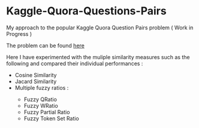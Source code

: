 # Kaggle-Quora-Questions-Pairs
My approach to the popular Kaggle Quora Question Pairs problem ( Work in Progress )

The problem can be found <a href ="https://www.kaggle.com/c/quora-question-pairs">here</a>

Here I have experimented with the muliple similarity measures such as the following and compared their individual performances : 
<ul>
<li>Cosine Similarity</li>
<li>Jacard Similarity</li>
<li>Multiple fuzzy ratios :</li>
<ul>
<li>Fuzzy QRatio</li>
<li>Fuzzy WRatio</li>
<li>Fuzzy Partial Ratio</li>
<li>Fuzzy Token Set Ratio</li>
</ul>
</ul>
